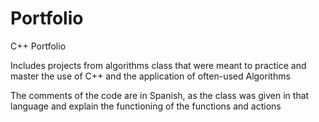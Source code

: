 # Portfolio
C++ Portfolio

Includes projects from algorithms class that were meant to practice and master the use of C++ and the application of often-used Algorithms

The comments of the code are in Spanish, as the class was given in that language and explain the functioning of the functions and actions
